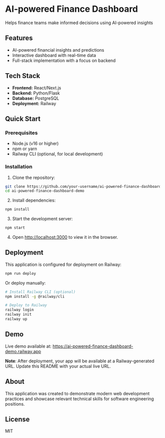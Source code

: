 # AI-powered Finance Dashboard

Helps finance teams make informed decisions using AI-powered insights

## Features

- AI-powered financial insights and predictions
- Interactive dashboard with real-time data
- Full-stack implementation with a focus on backend

## Tech Stack

- **Frontend:** React/Next.js
- **Backend:** Python/Flask
- **Database:** PostgreSQL
- **Deployment:** Railway

## Quick Start

### Prerequisites

- Node.js (v16 or higher)
- npm or yarn
- Railway CLI (optional, for local development)

### Installation

1. Clone the repository:
```bash
git clone https://github.com/your-username/ai-powered-finance-dashboard-demo.git
cd ai-powered-finance-dashboard-demo
```

2. Install dependencies:
```bash
npm install
```

3. Start the development server:
```bash
npm start
```

4. Open [http://localhost:3000](http://localhost:3000) to view it in the browser.

## Deployment

This application is configured for deployment on Railway:

```bash
npm run deploy
```

Or deploy manually:
```bash
# Install Railway CLI (optional)
npm install -g @railway/cli

# Deploy to Railway
railway login
railway init
railway up
```

## Demo

Live demo available at: https://ai-powered-finance-dashboard-demo.railway.app

**Note**: After deployment, your app will be available at a Railway-generated URL. Update this README with your actual live URL.

## About

This application was created to demonstrate modern web development practices and showcase relevant technical skills for software engineering positions.

## License

MIT
